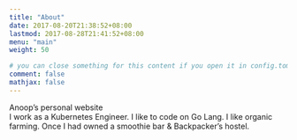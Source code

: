 ```yaml
---
title: "About"
date: 2017-08-20T21:38:52+08:00
lastmod: 2017-08-28T21:41:52+08:00
menu: "main"
weight: 50

# you can close something for this content if you open it in config.toml.
comment: false
mathjax: false
---
```


Anoop’s personal website <br/>
I work as a Kubernetes Engineer. I like to code on Go Lang. 
I like organic farming.
Once I had owned a smoothie bar & Backpacker’s hostel.
